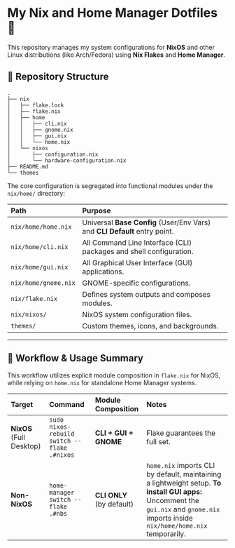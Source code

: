 # My Nix and Home Manager Dotfiles 🚀

This repository manages my system configurations for **NixOS** and other Linux distributions (like Arch/Fedora) using **Nix Flakes** and **Home Manager**.

## 📁 Repository Structure
```
.
├── nix
│   ├── flake.lock
│   ├── flake.nix
│   ├── home
│   │   ├── cli.nix
│   │   ├── gnome.nix
│   │   ├── gui.nix
│   │   └── home.nix
│   └── nixos
│       ├── configuration.nix
│       └── hardware-configuration.nix
├── README.md
└── themes
```

The core configuration is segregated into functional modules under the `nix/home/` directory:

| Path | Purpose |
| :--- | :--- |
| `nix/home/home.nix` | Universal **Base Config** (User/Env Vars) and **CLI Default** entry point. |
| `nix/home/cli.nix` | All Command Line Interface (CLI) packages and shell configuration. |
| `nix/home/gui.nix` | All Graphical User Interface (GUI) applications. |
| `nix/home/gnome.nix` | GNOME-specific configurations. |
| `nix/flake.nix` | Defines system outputs and composes modules. |
| `nix/nixos/` | NixOS system configuration files. |
| `themes/` | Custom themes, icons, and backgrounds. |

---

## 🚀 Workflow & Usage Summary

This workflow utilizes explicit module composition in `flake.nix` for NixOS, while relying on `home.nix` for standalone Home Manager systems.

| Target | Command | Module Composition | Notes |
| :--- | :--- | :--- | :--- |
| **NixOS** (Full Desktop) | `sudo nixos-rebuild switch --flake .#nixos` | **CLI + GUI + GNOME** | Flake guarantees the full set.|
| **Non-NixOS** | `home-manager switch --flake .#nbs` | **CLI ONLY** (by default) | `home.nix` imports CLI by default, maintaining a lightweight setup. **To install GUI apps:** Uncomment the `gui.nix` and `gnome.nix` imports inside `nix/home/home.nix` temporarily. |
